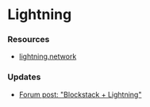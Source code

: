 # Lightning

### Resources

- [lightning.network](http://lightning.network/)

### Updates

- [Forum post: "Blockstack + Lightning"](https://forum.blockstack.org/t/blockstack-lightning/689)
